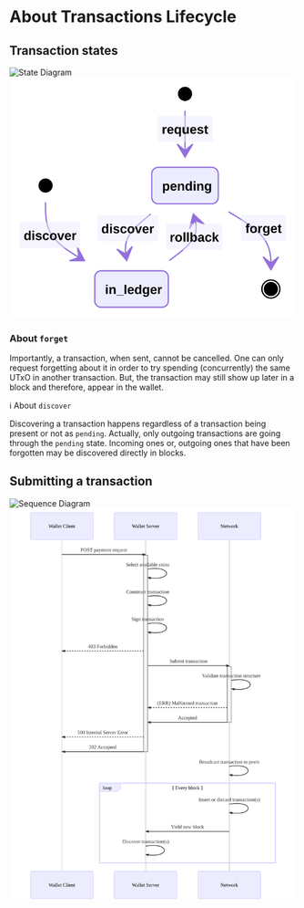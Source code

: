 # About Transactions Lifecycle

## Transaction states

![State Diagram](./controllers_brief.svg)<img src="state_diagram.svg">

### About `forget`

Importantly, a transaction, when sent, cannot be cancelled. One can only
request forgetting about it in order to try spending (concurrently) the same
UTxO in another transaction. But, the transaction may still show up later in a
block and therefore, appear in the wallet.

:information_source: About `discover`

Discovering a transaction happens regardless of a transaction being present
or not as `pending`. Actually, only outgoing transactions are going through 
the `pending` state. Incoming ones or, outgoing ones that have been forgotten
may be discovered directly in blocks.

## Submitting a transaction

![Sequence Diagram](./controllers_brief.svg)<img src="sequence_diagram.svg">
